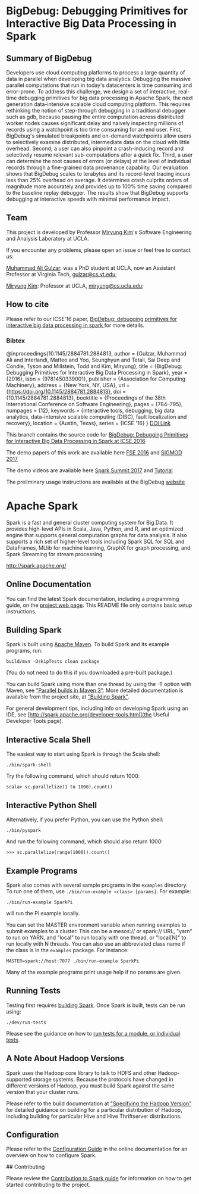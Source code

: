 
# BigDebug: Debugging Primitives for Interactive Big Data Processing in Spark

## Summary of BigDebug 
Developers use cloud computing platforms to process a large quantity of data in parallel when developing big data analytics. Debugging the massive parallel computations that run in today's datacenters is time consuming and error-prone. To address this challenge, we design a set of interactive, real-time debugging primitives for big data processing in Apache Spark, the next generation data-intensive scalable cloud computing platform. This requires rethinking the notion of step-through debugging in a traditional debugger such as gdb, because pausing the entire computation across distributed worker nodes causes significant delay and naively inspecting millions of records using a watchpoint is too time consuming for an end user.
First, BigDebug's simulated breakpoints and on-demand watchpoints allow users to selectively examine distributed, intermediate data on the cloud with little overhead. Second, a user can also pinpoint a crash-inducing record and selectively resume relevant sub-computations after a quick fix. Third, a user can determine the root causes of errors (or delays) at the level of individual records through a fine-grained data provenance capability. Our evaluation shows that BigDebug scales to terabytes and its record-level tracing incurs less than 25% overhead on average. It determines crash culprits orders of magnitude more accurately and provides up to 100% time saving compared to the baseline replay debugger. The results show that BigDebug supports debugging at interactive speeds with minimal performance impact.

## Team 


This project is developed by Professor [Miryung Kim](http://web.cs.ucla.edu/~miryung/)'s Software Engineering and Analysis Laboratory at UCLA. 

If you encounter any problems, please open an issue or feel free to contact us:

[Muhammad Ali Gulzar](https://people.cs.vt.edu/~gulzar/): was a PhD student at UCLA, now an Assistant Professor at Virginia Tech, gulzar@cs.vt.edu;

[Miryung Kim](http://web.cs.ucla.edu/~miryung/): Professor at UCLA, miryung@cs.ucla.edu;


## How to cite 
Please refer to our ICSE'16 paper, [BigDebug: debugging primitives for interactive big data processing in spark
](http://web.cs.ucla.edu/~miryung/Publications/icse2016-gulzar-bigdebug.pdf) for more details. 
### Bibtex  
@inproceedings{10.1145/2884781.2884813,
author = {Gulzar, Muhammad Ali and Interlandi, Matteo and Yoo, Seunghyun and Tetali, Sai Deep and Condie, Tyson and Millstein, Todd and Kim, Miryung},
title = {BigDebug: Debugging Primitives for Interactive Big Data Processing in Spark},
year = {2016},
isbn = {9781450339001},
publisher = {Association for Computing Machinery},
address = {New York, NY, USA},
url = {https://doi.org/10.1145/2884781.2884813},
doi = {10.1145/2884781.2884813},
booktitle = {Proceedings of the 38th International Conference on Software Engineering},
pages = {784–795},
numpages = {12},
keywords = {interactive tools, debugging, big data analytics, data-intensive scalable computing (DISC), fault localization and recovery},
location = {Austin, Texas},
series = {ICSE '16}
}
[DOI Link](https://doi.org/10.1145/2884781.2884813)

This branch contains the source code for [BigDebug: Debugging Primitives for Interactive Big Data Processing in Spark at ICSE 2016](http://web.cs.ucla.edu/~miryung/Publications/icse2016-gulzar-bigdebug.pdf)

The demo papers of this work are available here [FSE 2016](http://web.cs.ucla.edu/~miryung/Publications/fse2016demo-bigdebug.pdf)
and [SIGMOD 2017](http://web.cs.ucla.edu/~miryung/Publications/sigmod2017-bigdebugdemo.pdf)

The demo videos are available here [Spark Summit 2017](https://www.youtube.com/watch?v=_HR3VJ2dPbE) and [Tutorial](https://www.youtube.com/watch?v=aZ91EyC5-Yc)

The preliminary usage instructions are available at the BigDebug [website](https://sites.google.com/site/sparkbigdebug/)


# Apache Spark

Spark is a fast and general cluster computing system for Big Data. It provides
high-level APIs in Scala, Java, Python, and R, and an optimized engine that
supports general computation graphs for data analysis. It also supports a
rich set of higher-level tools including Spark SQL for SQL and DataFrames,
MLlib for machine learning, GraphX for graph processing,
and Spark Streaming for stream processing.

<http://spark.apache.org/>


## Online Documentation

You can find the latest Spark documentation, including a programming
guide, on the [project web page](http://spark.apache.org/documentation.html).
This README file only contains basic setup instructions.

## Building Spark

Spark is built using [Apache Maven](http://maven.apache.org/).
To build Spark and its example programs, run:

    build/mvn -DskipTests clean package

(You do not need to do this if you downloaded a pre-built package.)

You can build Spark using more than one thread by using the -T option with Maven, see ["Parallel builds in Maven 3"](https://cwiki.apache.org/confluence/display/MAVEN/Parallel+builds+in+Maven+3).
More detailed documentation is available from the project site, at
["Building Spark"](http://spark.apache.org/docs/latest/building-spark.html).

For general development tips, including info on developing Spark using an IDE, see 
[http://spark.apache.org/developer-tools.html](the Useful Developer Tools page).

## Interactive Scala Shell

The easiest way to start using Spark is through the Scala shell:

    ./bin/spark-shell

Try the following command, which should return 1000:

    scala> sc.parallelize(1 to 1000).count()

## Interactive Python Shell

Alternatively, if you prefer Python, you can use the Python shell:

    ./bin/pyspark

And run the following command, which should also return 1000:

    >>> sc.parallelize(range(1000)).count()

## Example Programs

Spark also comes with several sample programs in the `examples` directory.
To run one of them, use `./bin/run-example <class> [params]`. For example:

    ./bin/run-example SparkPi

will run the Pi example locally.

You can set the MASTER environment variable when running examples to submit
examples to a cluster. This can be a mesos:// or spark:// URL,
"yarn" to run on YARN, and "local" to run
locally with one thread, or "local[N]" to run locally with N threads. You
can also use an abbreviated class name if the class is in the `examples`
package. For instance:

    MASTER=spark://host:7077 ./bin/run-example SparkPi

Many of the example programs print usage help if no params are given.

## Running Tests

Testing first requires [building Spark](#building-spark). Once Spark is built, tests
can be run using:

    ./dev/run-tests

Please see the guidance on how to
[run tests for a module, or individual tests](http://spark.apache.org/developer-tools.html#individual-tests).

## A Note About Hadoop Versions

Spark uses the Hadoop core library to talk to HDFS and other Hadoop-supported
storage systems. Because the protocols have changed in different versions of
Hadoop, you must build Spark against the same version that your cluster runs.

Please refer to the build documentation at
["Specifying the Hadoop Version"](http://spark.apache.org/docs/latest/building-spark.html#specifying-the-hadoop-version)
for detailed guidance on building for a particular distribution of Hadoop, including
building for particular Hive and Hive Thriftserver distributions.

## Configuration

Please refer to the [Configuration Guide](http://spark.apache.org/docs/latest/configuration.html)
in the online documentation for an overview on how to configure Spark.

## Contributing

Please review the [Contribution to Spark guide](http://spark.apache.org/contributing.html)
for information on how to get started contributing to the project.
